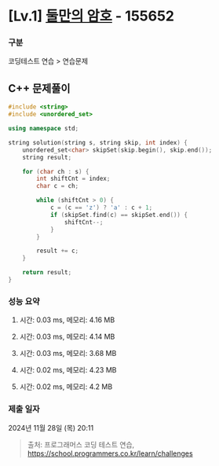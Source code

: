 # [Lv.1] [둘만의 암호](https://school.programmers.co.kr/learn/courses/30/lessons/155652?language=cpp) - 155652 

### 구분

코딩테스트 연습 > 연습문제

## C++ 문제풀이

```cpp
#include <string>
#include <unordered_set>

using namespace std;

string solution(string s, string skip, int index) {
    unordered_set<char> skipSet(skip.begin(), skip.end());
    string result;

    for (char ch : s) {
        int shiftCnt = index;
        char c = ch;

        while (shiftCnt > 0) {
            c = (c == 'z') ? 'a' : c + 1;
            if (skipSet.find(c) == skipSet.end()) {
                shiftCnt--;
            }
        }

        result += c;
    }

    return result;
}
```

### 성능 요약

1. 시간: 0.03 ms, 메모리: 4.16 MB

2. 시간: 0.03 ms, 메모리: 4.14 MB
3. 시간: 0.03 ms, 메모리: 3.68 MB
4. 시간: 0.02 ms, 메모리: 4.23 MB
5. 시간: 0.02 ms, 메모리: 4.2 MB

### 제출 일자

2024년 11월 28일 (목) 20:11

> 출처: 프로그래머스 코딩 테스트 연습, https://school.programmers.co.kr/learn/challenges
